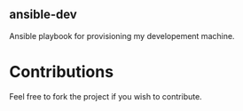 ansible-dev
---

Ansible playbook for provisioning my developement machine.


# Contributions
Feel free to fork the project if you wish to contribute.
